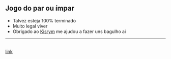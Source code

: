 <h2>Jogo do par ou ímpar</h2>
<ul>
  <li>Talvez esteja 100% terminado</li>
  <li>Muito legal viver</li>
  <li>Obrigado ao <a href="https://github.com/Kisrym">Kisrym</a> me ajudou a fazer uns bagulho ai</li>
</ul>
<hr>
<br><a href="https://bebel132.github.io/jogo-do-par-ou-impar/">link</a>
